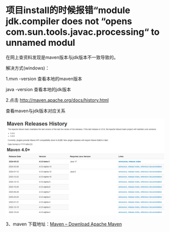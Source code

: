 # 项目install的时候报错“module jdk.compiler does not “opens com.sun.tools.javac.processing“ to unnamed modul

在网上查资料发现是maven版本与jdk版本不一致导致的。

解决方式(windows)：

1.mvn -version  查看本地的maven版本

   java -version 查看本地的jdk版本

2.点击 http://maven.apache.org/docs/history.html

  查看maven与jdk版本对应关系

![1719282236274](assets/1719282236274.png)

3、maven 下载地址：[Maven – Download Apache Maven](https://maven.apache.org/download.cgi)
